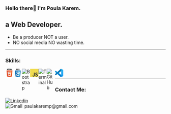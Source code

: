 ### Hello there👋 I'm Poula Karem.

## a Web Developer.
- Be a producer NOT a user.
- NO social media NO wasting time.
<!--
**Paula-Karem/Paula-Karem** is a ✨ _special_ ✨ repository because its `README.md` (this file) appears on your GitHub profile.

Here are some ideas to get you started:

- 🔭 I’m currently working on ...
- 🌱 I’m currently learning ...
- 👯 I’m looking to collaborate on ...
- 🤔 I’m looking for help with ...
- 💬 Ask me about ...
- 📫 How to reach me: ...
- 😄 Pronouns: ...
- ⚡ Fun fact: ...
-->
---
### Skills:

<img align="left" alt="HTML" width="26px" src="https://raw.githubusercontent.com/github/explore/80688e429a7d4ef2fca1e82350fe8e3517d3494d/topics/html/html.png"/>

<img align="left" alt="CSS" width="26px" src="https://raw.githubusercontent.com/github/explore/80688e429a7d4ef2fca1e82350fe8e3517d3494d/topics/css/css.png"/>

<img align="left" alt="Bootstrap" width="26px" src="https://getbootstrap.com/docs/5.2/assets/brand/bootstrap-logo-shadow.png"/>

<img align="left" alt="JavaScript" width="26px" src="https://raw.githubusercontent.com/github/explore/80688e429a7d4ef2fca1e82350fe8e3517d3494d/topics/javascript/javascript.png"/>

<img align="left" alt="Terminal" width="26px" src="https://www.google.com/url?sa=i&url=https%3A%2F%2Ffreebiesupply.com%2Flogos%2Fterminal-logo%2F&psig=AOvVaw2QHSx28RDVLdt0FmsorDDb&ust=1704306943963000&source=images&cd=vfe&opi=89978449&ved=0CBIQjRxqFwoTCPDm46Osv4MDFQAAAAAdAAAAABAD"/>

<img align="left" alt="GitHub" width="26px" src="https://iconape.com/wp-content/files/ia/122232/png/Cib-github__CoreUI_Icons_v1.0.0_.png"/>

<img align="left" alt="Visual Studio Code" width="26px" src="https://raw.githubusercontent.com/github/explore/80688e429a7d4ef2fca1e82350fe8e3517d3494d/topics/visual-studio-code/visual-studio-code.png"/>

<!-- <img align="left" alt="Java" width="26px" src="https://raw.githubusercontent.com/github/explore/80688e429a7d4ef2fca1e82350fe8e3517d3494d/topics/java/java.png"/> -->

<br>

---

### Contact Me:

<a href="https://www.linkedin.com/in/paula-karem">
<img alt="Linkedin" width="26px" src="https://cdn.jsdelivr.net/npm/simple-icons@v3/icons/linkedin.svg"/>
</a>

<br>
<a href="mailto:paulakaremp@gmail.com">
<img align="left" alt="Gmail" width="60px" src="https://ssl.gstatic.com/ui/v1/icons/mail/rfr/logo_gmail_lockup_dark_1x_r2.png"/></a>paulakaremp@gmail.com
